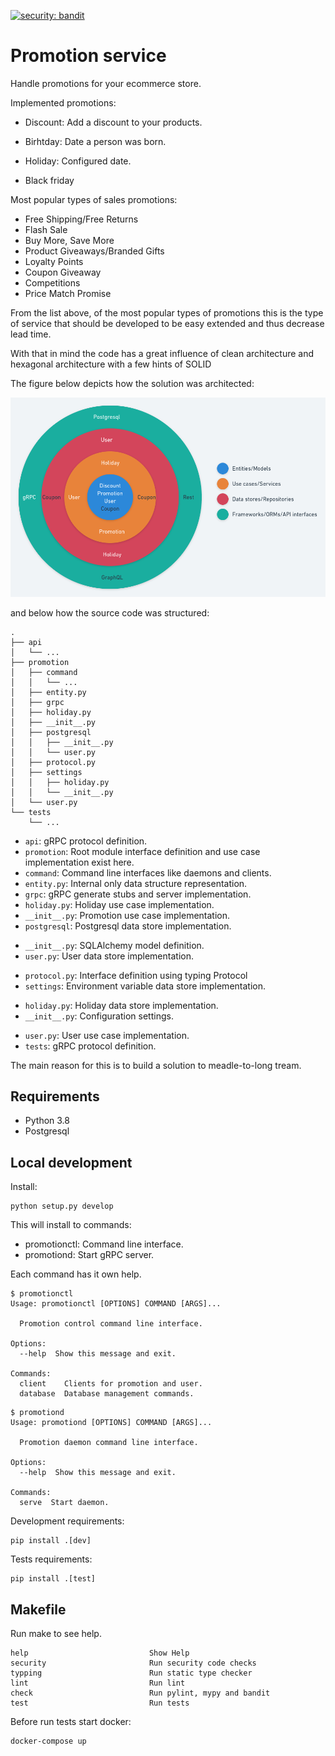 [![security: bandit](https://img.shields.io/badge/security-bandit-yellow.svg)](https://github.com/PyCQA/bandit)

# Promotion service

Handle promotions for your ecommerce store.

Implemented promotions:

* Discount: Add a discount to your products.
 - Birhtday: Date a person was born.
* Holiday: Configured date.
 - Black friday 

Most popular types of sales promotions:

* Free Shipping/Free Returns
* Flash Sale
* Buy More, Save More
* Product Giveaways/Branded Gifts
* Loyalty Points
* Coupon Giveaway
* Competitions
* Price Match Promise

From the list above, of the most popular types of promotions this is the type of service
that should be developed to be easy extended and thus decrease lead time.

With that in mind the code has a great influence of clean architecture and
hexagonal architecture with a few hints of SOLID

The figure below depicts how the solution was architected:

[![Architecture](./docs/img/architecture.png)](./docs/img/architecture.png)

and below how the source code was structured:

```
.
├── api
│   └── ...
├── promotion
│   ├── command
│   │   └── ...
│   ├── entity.py
│   ├── grpc
│   ├── holiday.py
│   ├── __init__.py
│   ├── postgresql
│   │   ├── __init__.py
│   │   └── user.py
│   ├── protocol.py
│   ├── settings
│   │   ├── holiday.py
│   │   └── __init__.py
│   └── user.py
└── tests
    └── ...
```

* `api`: gRPC protocol definition.
* `promotion`: Root module interface definition and use case implementation exist here.
 * `command`: Command line interfaces like daemons and clients.
 * `entity.py`: Internal only data structure representation.
 * `grpc`: gRPC generate stubs and server implementation.
 * `holiday.py`: Holiday use case implementation.
 * `__init__.py`: Promotion use case implementation.
 * `postgresql`: Postgresql data store implementation.
  - `__init__.py`: SQLAlchemy model definition.
  - `user.py`: User data store implementation.
 * `protocol.py`: Interface definition using typing Protocol
 * `settings`: Environment variable data store implementation.
  - `holiday.py`: Holiday data store implementation.
  - `__init__.py`: Configuration settings.
 * `user.py`: User use case implementation.
* `tests`: gRPC protocol definition.

The main reason for this is to build a solution to meadle-to-long tream.

## Requirements

* Python 3.8
* Postgresql

## Local development

Install:

```
python setup.py develop
```

This will install to commands:

* promotionctl: Command line interface.
* promotiond: Start gRPC server.

Each command has it own help.

```
$ promotionctl 
Usage: promotionctl [OPTIONS] COMMAND [ARGS]...

  Promotion control command line interface.

Options:
  --help  Show this message and exit.

Commands:
  client    Clients for promotion and user.
  database  Database management commands.
```

```
$ promotiond
Usage: promotiond [OPTIONS] COMMAND [ARGS]...

  Promotion daemon command line interface.

Options:
  --help  Show this message and exit.

Commands:
  serve  Start daemon.
```

Development requirements:

```
pip install .[dev]
```

Tests requirements:

```
pip install .[test]
```

## Makefile

Run make to see help.

```
help                           Show Help
security                       Run security code checks
typping                        Run static type checker
lint                           Run lint
check                          Run pylint, mypy and bandit
test                           Run tests
```

Before run tests start docker:

```
docker-compose up
```
